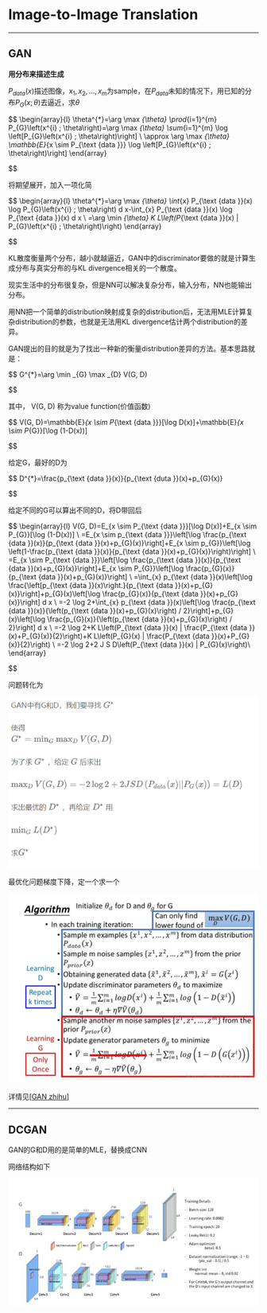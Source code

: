 # Image-to-Image Translation

---

## GAN

**用分布来描述生成**

$P_{data}(x)$描述图像，${x_1, x_2, ..., x_m}$为sample，在$P_{data}$未知的情况下，用已知的分布$P_{G}(x;\theta)$去逼近，求$\theta$

$$
\begin{array}{l}
\theta^{*}=\arg \max _{\theta} \prod_{i=1}^{m} P_{G}\left(x^{i} ; \theta\right)=\arg \max _{\theta} \sum_{i=1}^{m} \log \left\[P_{G}\left(x^{i} ; \theta\right)\right\] \\
\approx \arg \max _{\theta} \mathbb{E}_{x \sim P_{\text {data }}} \log \left[P_{G}\left(x^{i} ; \theta\right)\right]
\end{array}

$$

将期望展开，加入一项化简

$$
\begin{array}{l}
\theta^{*}=\arg \max _{\theta} \int_{x} P_{\text {data }}(x) \log P_{G}\left(x^{i} ; \theta\right) d x-\int_{x} P_{\text {data }}(x) \log P_{\text {data }}(x) d x \\
=\arg \min _{\theta} K L\left(P_{\text {data }}(x) \| P_{G}\left(x^{i} ; \theta\right)\right)
\end{array}

$$

KL散度衡量两个分布，越小就越逼近，GAN中的discriminator要做的就是计算生成分布与真实分布的与KL divergence相关的一个散度。

现实生活中的分布很复杂，但是NN可以解决复杂分布，输入分布，NN也能输出分布。

用NN把一个简单的distribution映射成复杂的distribution后，无法用MLE计算复杂distribution的参数，也就是无法用KL divergence估计两个distribution的差异。

GAN提出的目的就是为了找出一种新的衡量distribution差异的方法。基本思路就是：

$$
G^{*}=\arg \min _{G} \max _{D} V(G, D) 

$$

其中， V(G, D) 称为value function(价值函数) 

$$
V(G, D)=\mathbb{E}_{x \sim P_{\text {data }}}[\log D(x)]+\mathbb{E}_{x \sim P_{G}}[\log (1-D(x))]

$$

给定G，最好的D为

$$
D^{*}=\frac{p_{\text {data }}(x)}{p_{\text {duta }}(x)+p_{G}(x)}

$$

给定不同的G可以算出不同的D，将D带回后

$$
\begin{array}{l}
V(G, D)=E_{x \sim P_{\text {data }}}[\log D(x)]+E_{x \sim P_{G}}[\log (1-D(x))] \\
=E_{x \sim p_{\text {data }}}\left[\log \frac{p_{\text {data }}(x)}{p_{\text {data }}(x)+p_{G}(x)}\right]+E_{x \sim p_{G}}\left[\log \left(1-\frac{p_{\text {data }}(x)}{p_{\text {data }}(x)+p_{G}(x)}\right)\right] \\
=E_{x \sim P_{\text {data }}}\left[\log \frac{p_{\text {data }}(x)}{p_{\text {data }}(x)+p_{G}(x)}\right]+E_{x \sim P_{G}}\left[\log \frac{p_{G}(x)}{p_{\text {data }}(x)+p_{G}(x)}\right] \\
=\int_{x} p_{\text {data }}(x)\left[\log \frac{\left[p_{\text {data }}(x)\right.}{p_{\text {data }}(x)+p_{G}(x)}\right]+p_{G}(x)\left[\log \frac{p_{G}(x)}{p_{\text {data }}(x)+p_{G}(x)}\right] d x \\
=-2 \log 2+\int_{x} p_{\text {data }}(x)\left[\log \frac{p_{\text {data }}(x)}{\left(p_{\text {data }}(x)+p_{G}(x)\right) / 2}\right]+p_{G}(x)\left[\log \frac{p_{G}(x)}{\left(p_{\text {data }}(x)+p_{G}(x)\right) / 2}\right] d x \\
=-2 \log 2+K L\left(P_{\text {data }}(x) \| \frac{P_{\text {data }}(x)+P_{G}(x)}{2}\right)+K L\left(P_{G}(x) \| \frac{P_{\text {data }}(x)+P_{G}(x)}{2}\right) \\
=-2 \log 2+2 J S D\left(P_{\text {data }}(x) \| P_{G}(x)\right)\\
\end{array}

$$

问题转化为

<img src="https://raw.githubusercontent.com/CalcuLuUus/pics/main/20220916165007.png"/>

最优化问题梯度下降，定一个求一个

<img src="https://raw.githubusercontent.com/CalcuLuUus/pics/main/20220916165136.png"/>

详情见[[GAN zhihu](https://zhuanlan.zhihu.com/p/34560149)]

---

## DCGAN

GAN的G和D用的是简单的MLE，替换成CNN

网络结构如下

<img src="https://raw.githubusercontent.com/CalcuLuUus/pics/main/20220916165312.png"/>
